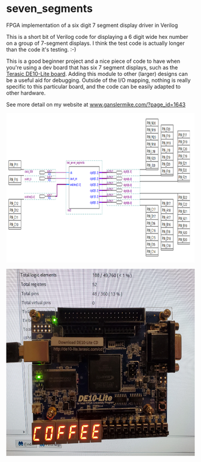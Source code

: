 # seven_segments
 FPGA implementation of a six digit 7 segment display driver in Verilog

This is a short bit of Verilog code for displaying a 6 digit wide hex number on a group of 7-segment displays.  I think the test code is actually longer than the code it's testing.  :-)

This is a good beginner project and a nice piece of code to have when you're using a dev board that has six 7 segment displays, such as the [Terasic DE10-Lite board](https://www.terasic.com.tw/cgi-bin/page/archive.pl?Language=English&No=1021).  Adding this module to other (larger) designs can be a useful aid for debugging.  Outside of the I/O mapping, nothing is really specific to this particular board, and the code can be easily adapted to other hardware.

See more detail on my website at www.ganslermike.com/?page_id=1643

<p align="center">
   <img src="images/seven seg top level schem.PNG" height="400"?
</p>
        
<p align="center">
   <img src="images/seven segs coffee.jpg" height="500" align="center">
</p>
